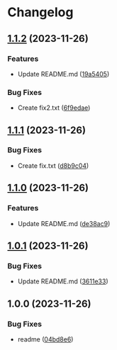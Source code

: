 # Changelog

## [1.1.2](https://github.com/ChriKarb/semantic-versioning/compare/v1.1.1...v1.1.2) (2023-11-26)


### Features

* Update README.md ([19a5405](https://github.com/ChriKarb/semantic-versioning/commit/19a54055e71c1254d95119a68921d206c2315a75))


### Bug Fixes

* Create fix2.txt ([6f9edae](https://github.com/ChriKarb/semantic-versioning/commit/6f9edae9547da0b54ac04cb71850e52460478929))

## [1.1.1](https://github.com/ChriKarb/semantic-versioning/compare/v1.1.0...v1.1.1) (2023-11-26)


### Bug Fixes

* Create fix.txt ([d8b9c04](https://github.com/ChriKarb/semantic-versioning/commit/d8b9c049fbcb01ba9b9ba0f4d50cecf62ee60dfd))

## [1.1.0](https://github.com/ChriKarb/semantic-versioning/compare/v1.0.1...v1.1.0) (2023-11-26)


### Features

* Update README.md ([de38ac9](https://github.com/ChriKarb/semantic-versioning/commit/de38ac9f9eefc139eb2acba6d3d7cc8772039c4b))

## [1.0.1](https://github.com/ChriKarb/semantic-versioning/compare/v1.0.0...v1.0.1) (2023-11-26)


### Bug Fixes

* Update README.md ([3611e33](https://github.com/ChriKarb/semantic-versioning/commit/3611e33286ec7c497740d05e4f1d52d6a4b2bfdf))

## 1.0.0 (2023-11-26)


### Bug Fixes

* readme ([04bd8e6](https://github.com/ChriKarb/semantic-versioning/commit/04bd8e684ecba6f29611fe06fdf4bb5d4ed49dbd))
